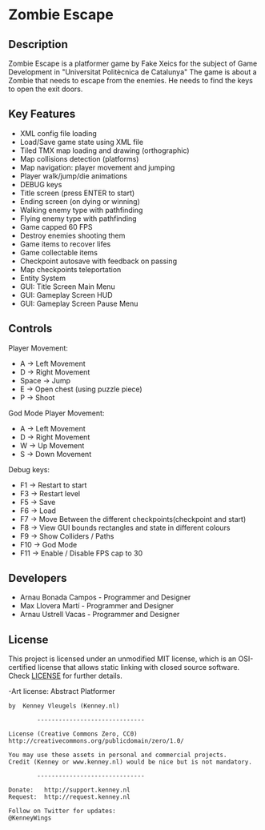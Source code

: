 # Zombie Escape

## Description

Zombie Escape is a platformer game by Fake Xeics for the subject
of Game Development in "Universitat Politècnica de Catalunya"
The game is about a Zombie that needs to escape from the enemies. 
He needs to find the keys to open the exit doors.

## Key Features
- XML config file loading
- Load/Save game state using XML file
- Tiled TMX map loading and drawing (orthographic)
- Map collisions detection (platforms)
- Map navigation: player movement and jumping
- Player walk/jump/die animations
- DEBUG keys
- Title screen (press ENTER to start)
- Ending screen (on dying or winning)
- Walking enemy type with pathfinding
- Flying enemy type with pathfinding
- Game capped 60 FPS
- Destroy enemies shooting them
- Game items to recover lifes
- Game collectable items
- Checkpoint autosave with feedback on passing
- Map checkpoints teleportation
- Entity System
- GUI: Title Screen Main Menu
- GUI: Gameplay Screen HUD
- GUI: Gameplay Screen Pause Menu


## Controls

 Player Movement:
- A -> Left Movement
- D -> Right Movement
- Space -> Jump
- E -> Open chest (using puzzle piece)
- P -> Shoot

 God Mode Player Movement:
- A -> Left Movement
- D -> Right Movement
- W -> Up Movement
- S -> Down Movement

 Debug keys:
- F1  -> Restart to start
- F3  -> Restart level
- F5  -> Save
- F6  -> Load
- F7  -> Move Between the different checkpoints(checkpoint and start)
- F8  -> View GUI bounds rectangles and state in different colours
- F9  -> Show Colliders / Paths
- F10 -> God Mode
- F11 -> Enable / Disable FPS cap to 30


## Developers

 - Arnau Bonada Campos - Programmer and Designer
 - Max Llovera Martí - Programmer and Designer
 - Arnau Ustrell Vacas - Programmer and Designer

## License

This project is licensed under an unmodified MIT license, which is an OSI-certified license that allows static linking with closed source software. Check [LICENSE](LICENSE) for further details.

	
-Art license:
	Abstract Platformer

	by  Kenney Vleugels (Kenney.nl)

			------------------------------

	License (Creative Commons Zero, CC0)
	http://creativecommons.org/publicdomain/zero/1.0/

	You may use these assets in personal and commercial projects.
	Credit (Kenney or www.kenney.nl) would be nice but is not mandatory.

			------------------------------

	Donate:   http://support.kenney.nl
	Request:  http://request.kenney.nl

	Follow on Twitter for updates:
	@KenneyWings
